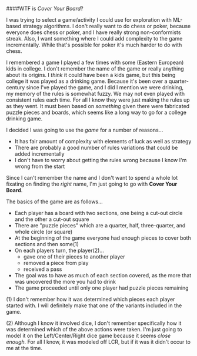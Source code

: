 ####WTF is *Cover Your Board*?

I was trying to select a game/activity I could use for exploration with ML-based strategy algorithms. 
I don't really want to do chess or poker, because everyone does chess or poker, 
and I have really strong non-conformists streak.
Also, I want something where I could add complexity to the game incrementally. 
While that's possible for poker it's much harder to do with chess.

I remembered a game I played a few times with some (Eastern European) kids in college. 
I don't remember the name of the game or really anything about its origins. 
I _think_ it could have been a kids game, but this being college it was played as a drinking game.
Because it's been over a quarter-century since I've played the game, and I did I mention we were drinking,
my memory of the rules is somewhat fuzzy. 
We may not even played with consistent rules each time. 
For all I know they were just making the rules up as they went.
It must been based on _something_ given there were fabricated puzzle pieces and boards, 
which seems like a long way to go for a college drinking game.

I decided I was going to use the _game_ for a number of reasons...
* It has fair amount of complexity with elements of luck as well as strategy
* There are probably a good number of rules variations that could be added incrementally
* I don't have to worry about getting the rules wrong because I know I'm wrong from the start

Since I can't remember the name and I don't want to spend a whole lot fixating on finding the _right_ name,
I'm just going to go with __Cover Your Board__.

The basics of the game are as follows...
* Each player has a board with two sections, one being a cut-out circle and the other a cut-out square
* There are "puzzle pieces" which are a quarter, half, three-quarter, and whole circle (or square)
* At the beginning of the game everyone had enough pieces to cover both sections and then some(1)
* On each players turn, the player(2)... 
    * gave one of their pieces to another player
    * removed a piece from play
    * received a pass
* The goal was to have as much of each section covered, 
as the more that was uncovered the more you had to drink
* The game proceeded until only one player had puzzle pieces remaining     
    
(1) I don't remember how it was determined which pieces each player started with.
I will definitely make that one of the variants included in the game.    

(2) Although I know it involved dice, 
I don't remember specifically how it was determined which of the above actions were taken. 
I'm just going to model it on the Left/Center/Right dice game because it seems _close enough._
For all I know, it was modeled off LCR, but if it was it didn't occur to me at the time.  